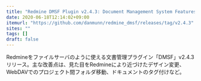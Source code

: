 ```yaml
---
title: "Redmine DMSF Plugin v2.4.3: Document Management System Features plugin for Redmine"
date: 2020-06-18T12:14:02+09:00
itemurl: "https://github.com/danmunn/redmine_dmsf/releases/tag/v2.4.3"
sites: ""
tags: []
draft: false
---
```


Redmineをファイルサーバのように使える文書管理プラグイン「DMSF」v2.4.3リリース。主な改善点は、見た目をRedmineにより近づけたデザイン変更、WebDAVでのプロジェクト間フォルダ移動、ドキュメントのタグ付けなど。
